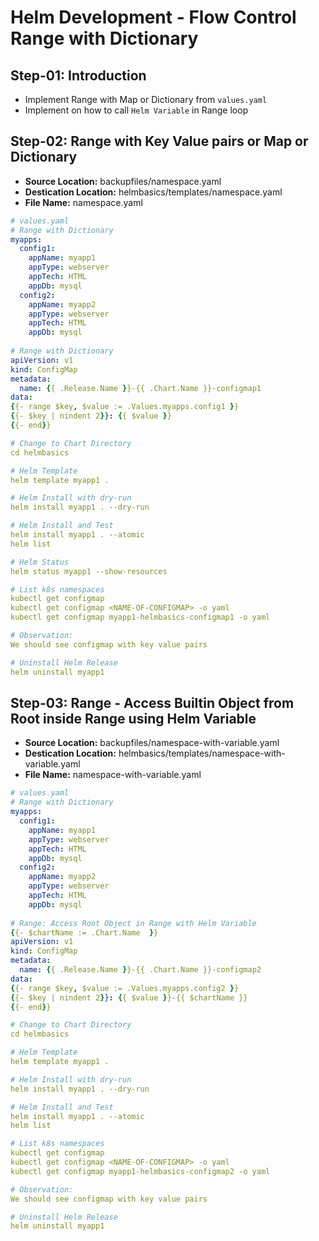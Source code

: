 # Helm Development - Flow Control Range with Dictionary

## Step-01: Introduction
- Implement Range with Map or Dictionary from `values.yaml`
- Implement on how to call `Helm Variable` in Range loop

## Step-02: Range with Key Value pairs or Map or Dictionary 
- **Source Location:** backupfiles/namespace.yaml
- **Destication Location:** helmbasics/templates/namespace.yaml
- **File Name:** namespace.yaml
```yaml
# values.yaml
# Range with Dictionary
myapps:
  config1: 
    appName: myapp1
    appType: webserver
    appTech: HTML
    appDb: mysql
  config2: 
    appName: myapp2
    appType: webserver
    appTech: HTML
    appDb: mysql
  
# Range with Dictionary
apiVersion: v1
kind: ConfigMap
metadata:
  name: {{ .Release.Name }}-{{ .Chart.Name }}-configmap1
data: 
{{- range $key, $value := .Values.myapps.config1 }}
{{- $key | nindent 2}}: {{ $value }}
{{- end}}  

# Change to Chart Directory
cd helmbasics  

# Helm Template
helm template myapp1 .

# Helm Install with dry-run
helm install myapp1 . --dry-run 

# Helm Install and Test
helm install myapp1 . --atomic
helm list

# Helm Status
helm status myapp1 --show-resources

# List k8s namespaces
kubectl get configmap
kubectl get configmap <NAME-OF-CONFIGMAP> -o yaml
kubectl get configmap myapp1-helmbasics-configmap1 -o yaml

# Observation:
We should see configmap with key value pairs

# Uninstall Helm Release
helm uninstall myapp1
```


## Step-03: Range - Access Builtin Object from Root inside Range using Helm  Variable
- **Source Location:** backupfiles/namespace-with-variable.yaml
- **Destication Location:** helmbasics/templates/namespace-with-variable.yaml
- **File Name:** namespace-with-variable.yaml
```yaml
# values.yaml
# Range with Dictionary
myapps:
  config1: 
    appName: myapp1
    appType: webserver
    appTech: HTML
    appDb: mysql
  config2: 
    appName: myapp2
    appType: webserver
    appTech: HTML
    appDb: mysql
  
# Range: Access Root Object in Range with Helm Variable
{{- $chartName := .Chart.Name  }}
apiVersion: v1
kind: ConfigMap
metadata:
  name: {{ .Release.Name }}-{{ .Chart.Name }}-configmap2
data: 
{{- range $key, $value := .Values.myapps.config2 }}
{{- $key | nindent 2}}: {{ $value }}-{{ $chartName }}
{{- end}}  

# Change to Chart Directory
cd helmbasics  

# Helm Template
helm template myapp1 .

# Helm Install with dry-run
helm install myapp1 . --dry-run 

# Helm Install and Test
helm install myapp1 . --atomic
helm list

# List k8s namespaces
kubectl get configmap
kubectl get configmap <NAME-OF-CONFIGMAP> -o yaml
kubectl get configmap myapp1-helmbasics-configmap2 -o yaml

# Observation:
We should see configmap with key value pairs

# Uninstall Helm Release
helm uninstall myapp1
```

